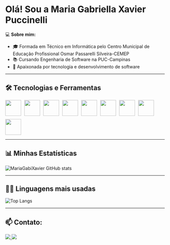 #  Olá! Sou a Maria Gabriella Xavier Puccinelli  

💻 **Sobre mim:**  
- 🎓 Formada em Técnico em Informática pelo Centro Municipal de Educação Profissional Osmar Passarelli Silveira-CEMEP 
- 📚 Cursando Engenharia de Software na PUC-Campinas  
- 🚀 Apaixonada por tecnologia e desenvolvimento de software  

---

## 🛠 Tecnologias e Ferramentas  
<div style="display: flex; gap: 10px; flex-wrap: wrap;">
  <img src="https://cdn.jsdelivr.net/gh/devicons/devicon/icons/c/c-original.svg" width="50" height="50"/>
  <img src="https://cdn.jsdelivr.net/gh/devicons/devicon/icons/cplusplus/cplusplus-original.svg" width="50" height="50"/>
  <img src="https://cdn.jsdelivr.net/gh/devicons/devicon/icons/python/python-original.svg" width="50" height="50"/>
  <img src="https://cdn.jsdelivr.net/gh/devicons/devicon/icons/html5/html5-original.svg" width="50" height="50"/>
  <img src="https://cdn.jsdelivr.net/gh/devicons/devicon/icons/css3/css3-original.svg" width="50" height="50"/>
  <img src="https://cdn.jsdelivr.net/gh/devicons/devicon/icons/javascript/javascript-original.svg" width="50" height="50"/>
  <img src="https://cdn.jsdelivr.net/gh/devicons/devicon/icons/mysql/mysql-original.svg" width="50" height="50"/>
  <img src="https://cdn.jsdelivr.net/gh/devicons/devicon/icons/postgresql/postgresql-original.svg" width="50" height="50"/>
  <img src="https://cdn.jsdelivr.net/gh/devicons/devicon/icons/git/git-original.svg" width="50" height="50"/>
</div>

---

## 📊 Minhas Estatísticas  
![MariaGabiXavier GitHub stats](https://github-readme-stats.vercel.app/api?username=MariaGabiXavier&show_icons=true&theme=radical)

---

## 🧑‍💻 Linguagens mais usadas  
![Top Langs](https://github-readme-stats.vercel.app/api/top-langs/?username=MariaGabiXavier&layout=compact&theme=radical)

---

## 📫 **Contato:**  
<div>
  <a href="https://www.linkedin.com/in/maria-gabriella-xavier-puccinelli/">
    <img src="https://img.shields.io/badge/LinkedIn-0A66C2?style=for-the-badge&logo=linkedin&logoColor=white" />
  </a>
  <a href="https://github.com/MariaGabiXavier">
    <img src="https://img.shields.io/badge/GitHub-000?style=for-the-badge&logo=github&logoColor=white" />
  </a>
</div>    
